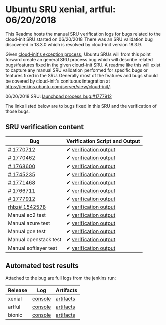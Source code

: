 Ubuntu SRU xenial, artful: 06/20/2018
=====
This Readme hosts the manual SRU verification logs for bugs related to the cloud-init SRU started on 06/20/2018
There was an SRU validation bug discovered in 18.3.0 which is resolved by
cloud-init version 18.3.9.

Given [cloud-init's exception process](https://wiki.ubuntu.com/CloudinitUpdates), Ubuntu SRUs will from this point forward create an general SRU process bug which will describe related bugs/features fixed in the given cloud-init SRU. A readme like this will exist to capture any manual SRU validation performed for specific bugs or features fixed in the SRU. Generally most of the features and bugs should be covered by cloud-init's conituous integration at https://jenkins.ubuntu.com/server/view/cloud-init/.


06/20/2018 SRU: [launchpad process bug:#1777912](https://pad.lv/1777912)


The links listed below are to bugs fixed in this SRU and the verification of those bugs.

## SRU verification content
| Bug | Verification Script and Output |
| -------- |  -------- |
| [# 1770712](http://pad.lv/1770712) | ✔ [verification output](../bugs/lp-1770712.txt) |
| [# 1770462](http://pad.lv/1770462) | ✔ [verification output](../bugs/lp-1770462.txt) |
| [# 1768600](http://pad.lv/1768600) | ✔ [verification output](../bugs/lp-1768600.txt) |
| [# 1745235](http://pad.lv/1745235) | ✔ [verification output](../bugs/lp-1745235.txt) |
| [# 1771468](http://pad.lv/1771468) | ✔ [verification output](../bugs/lp-1771468.txt) |
| [# 1766711](http://pad.lv/1766711) | ✔ [verification output](../bugs/lp-1766711.txt) |
| [# 1777912](http://pad.lv/1777912) | ✔ [verification output](../bugs/lp-1777912.txt) |
| [rhbz# 1542578](https://bugzilla.redhat.com/show_bug.cgi?id=1542578) | ✔ [verification output](../bugs/rhbz-1542578.txt) |
| Manual ec2 test | ✔ [verification output](../manual/ec2-sru-18.3.0.txt) |
| Manual azure test | ✔ [verification output](../manual/azure-sru-18.3.0.txt) |
| Manual gce test | ✔ [verification output](../manual/gce-sru-18.3.0.txt) |
| Manual openstack test | ✔ [verification output](../manual/openstack-sru-18.3.0.txt) |
| Manual softlayer test | ✔ [verification output](../manual/softlayer-sru-18.3.9.txt) |


## Automated test results

Attached to the bug are full logs from the jenkins run:

| Release | Log | Artifacts |
| ------- | -------- | ----- |
| xenial | [console](https://bugs.launchpad.net/ubuntu/+source/cloud-init/+bug/1777912/+attachment/5162553/+files/xenial-integration-console.log) | [artifacts](https://bugs.launchpad.net/ubuntu/+source/cloud-init/+bug/1777912/+attachment/5162552/+files/xenial-integration-artifacts.tar.xz) |
| artful | [console](https://bugs.launchpad.net/ubuntu/+source/cloud-init/+bug/1777912/+attachment/5162549/+files/artful-integration-console.log) | [artifacts](https://bugs.launchpad.net/ubuntu/+source/cloud-init/+bug/1777912/+attachment/5162548/+files/artful-integration-artifacts.tar.xz) |
| bionic | [console](https://bugs.launchpad.net/ubuntu/+source/cloud-init/+bug/1777912/+attachment/5162551/+files/bionic-integration-console.log) | [artifacts](https://bugs.launchpad.net/ubuntu/+source/cloud-init/+bug/1777912/+attachment/5162550/+files/bionic-integration-artifacts.tar.xz) |
